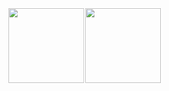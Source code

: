 <img align="left" height="150" src="https://github-readme-stats.vercel.app/api?username=hiromichinomata&theme=solarized-light&show_icons=true" />
<img align="left" height="150" src="https://github-readme-stats.vercel.app/api/top-langs/?username=hiromichinomata&theme=solarized-light&layout=compact" />
